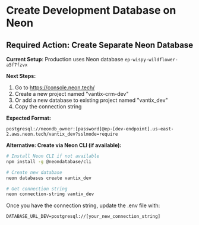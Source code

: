 # Create Development Database on Neon

## Required Action: Create Separate Neon Database

**Current Setup**: Production uses Neon database `ep-wispy-wildflower-a5f7fzvx`

**Next Steps:**
1. Go to https://console.neon.tech/
2. Create a new project named "vantix-crm-dev" 
3. Or add a new database to existing project named "vantix_dev"
4. Copy the connection string

**Expected Format:**
```
postgresql://neondb_owner:[password]@ep-[dev-endpoint].us-east-2.aws.neon.tech/vantix_dev?sslmode=require
```

**Alternative: Create via Neon CLI (if available):**
```bash
# Install Neon CLI if not available
npm install -g @neondatabase/cli

# Create new database
neon databases create vantix_dev

# Get connection string
neon connection-string vantix_dev
```

Once you have the connection string, update the .env file with:
```
DATABASE_URL_DEV=postgresql://[your_new_connection_string]
```
